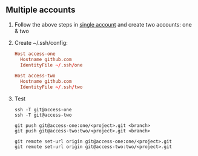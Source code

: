 ## Multiple accounts

1. Follow the above steps in [single account](single) and create two accounts: one & two

2. Create ~/.ssh/config:

   ```conf
   Host access-one
     Hostname github.com
     IdentityFile ~/.ssh/one

   Host access-two
     Hostname github.com
     IdentityFile ~/.ssh/two
   ```

3. Test

   ```shell
   ssh -T git@access-one
   ssh -T git@access-two

   git push git@access-one:one/<project>.git <branch>
   git push git@access-two:two/<project>.git <branch>

   git remote set-url origin git@access-one:one/<project>.git
   git remote set-url origin git@access-two:two/<project>.git
   ```

